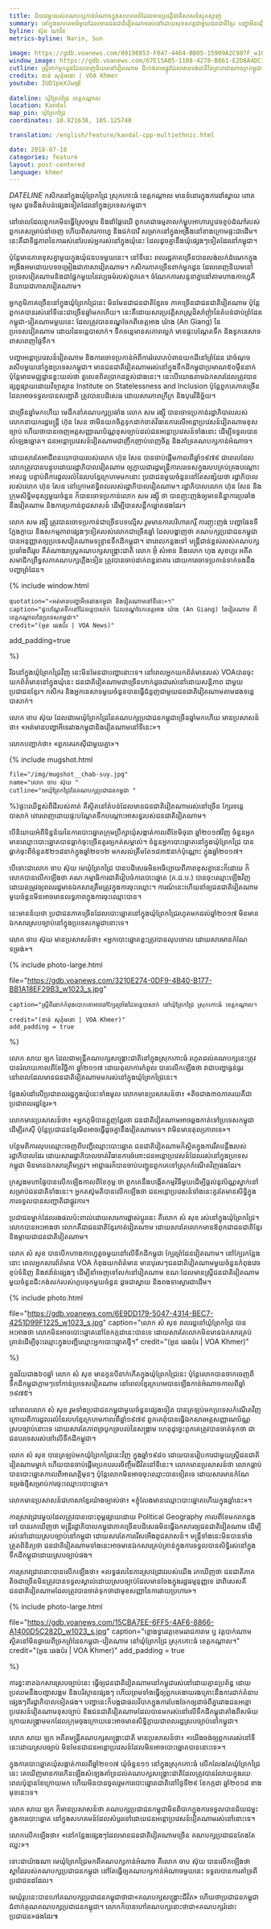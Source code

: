 ```yaml
---
title: ជ័យ​ជម្នះ​របស់​គណបក្ស​កាន់​អំណាច​ក្នុង​សហគមន៍​ដែល​មាន​ប្រវត្តិ​ជាតិ​​សាសន៍​ស្មុគស្មាញ 
summary: នៅ​ក្នុង​សហគមន៍​មួយ​ដែល​មាន​ជនជាតិ​វៀតណាម​រស់នៅ​ដោយ​សុខសាន្ត​ជាមួយ​ជនជាតិ​ខ្មែរ បញ្ហា​មិន​ជឿទុក​ចិត្ត​គ្នា​កើត​មាន​ឡើង​នៅ​ពេល​បោះឆ្នោត។
byline: ស៊ុន ណារិន
metrics-byline: Narin, Sun
 
image: https://gdb.voanews.com/09198853-F047-4464-BB05-15909A2C987F_w1023_s.jpg
window_image: https://gdb.voanews.com/67E15A05-1108-4278-B861-E2D8A4DC3856_w1023_s.jpg
cutline: ស្ត្រីពាក់មួកដួនដែលពេញនិយមនៅវៀតណាម ​​ជិះ​កង់​តាម​ផ្លូវដែលមានទង់ជាតិនៃព្រះរាជាណាចក្រ​កម្ពុជា ​នៅក្បែរ​ច្រក​ព្រំដែនកម្ពុជា-វៀតណាមមួយកន្លែង ក្នុងឃុំ​ព្រែក​ជ្រៃ ស្រុក​កោះធំ ខេត្តកណ្តាល។
creditx: ខាន់ សុគុំមនោ | VOA Khmer
youtube: IUD1peXJwqE
 
dateline: ឃុំព្រែក​ជ្រៃ​ ខេត្ត​កណ្តាល
location: Kandal
map_pin: ឃុំព្រែក​ជ្រៃ​
coordinates: 10.921638, 105.125740

translation: /english/feature/kandal-cpp-multiethnic.html

date: 2018-07-18
categories: feature
layout: post-centered
language: khmer
---
```

 
 
$DATELINE$ កសិករ​នៅ​ក្នុង​ឃុំ​ព្រែកជ្រៃ ស្រុក​កោះធំ ខេត្ត​កណ្តាល មាន​ទំនោរ​ក្នុង​ការ​ដាំ​​ស្វាយ ពោត ម្ទេស ដូច​នឹង​តំ​បន់​​ផ្សេង​ទៀត​​ដែរ​នៅ​ក្នុង​ប្រទេស​កម្ពុជា។

នៅ​ពេល​ដែល​ពួកគេ​មិន​ធ្វើ​ស្រែ​ចម្ការ និង​ដាំ​ផ្លែ​ឈើ ពួកគេ​ជា​ធម្មតា​លក់​ម្ហូប​អាហារ​ ឬ​វេច​ខ្ចប់​ដំណាំ​របស់​ពួកគេ​សម្រាប់​នាំ​ចេញ ហើយ​ពិសារ​កាហ្វេ និង​ជក់​បារី សម្រាក​នៅ​ក្នុង​អង្រឹង​នៅ​ខាង​ក្រោម​ផ្ទះ​ជា​ដើម។ នេះ​គឺជា​ទិដ្ឋភាព​នៃ​ការ​រស់នៅ​របស់​អ្នក​រស់នៅ​ក្នុង​ឃុំ​នេះ ដែល​ដូច​គ្នា​នឹង​ឃុំ​ផ្សេងៗ​ទៀត​ដែរ​នៅ​កម្ពុជា។

ប៉ុន្តែ​​មាន​ភាព​ខុស​គ្នា​មួយ​ក្នុង​ឃុំ​ជនបទ​មួយ​នេះ។ នៅ​ទីនេះ ពលរដ្ឋ​ភាគ​ច្រើន​បាន​លង់លក់​ដំណេក​ក្នុង​អង្រឹង​ អម​ដោយ​បទ​ចម្រៀង​ជា​ភាសា​វៀតណាម។ កសិករ​ភាគ​ច្រើន​ពាក់​មួក​ដួន ដែល​ពេញ​និយម​នៅ​ប្រទេស​វៀតណាម​និង​ជា​ផ្នែក​មួយនៃ​វប្បធម៌​របស់​ពួកគេ។ ចំណែក​ការ​សន្ទនា​គ្នា​នៅ​តាម​ហាង​កាហ្វេ​គឺ​និយាយ​ជា​ភាសា​វៀតណាម។

អ្នក​ភូមិ​ភាគច្រើន​នៅ​ក្នុង​ឃុំ​ព្រែក​ជ្រៃ​នេះ មិន​មែន​ជា​ជន​ជាតិខ្មែរ​​ទេ ​ភាគច្រើន​ជា​ជនជាតិ​វៀតណាម ប៉ុន្តែ​ពួកគេ​បាន​រស់នៅ​ទី​នេះ​ជា​ច្រើន​ឆ្នាំ​មក​ហើយ។ នេះ​គឺ​ដោយ​សារ​ប្រវត្តិសាស្រ្ត​ដ៏​សាំញុំា​នៃ​តំបន់​ជាប់​ព្រំដែន​កម្ពុជា-វៀតណាម​មួយ​នេះ ដែល​ត្រូវ​បាន​ខណ្ឌ​ចែក​ពី​ខេត្ត​អាង យ៉ាង (An Giang) នៃប្រទេសវៀតណាម ដោយ​ដៃ​ទន្លេ​បាសាក់។ ទឹក​ទន្លេ​មាន​​សភាព​ល្អក់ មាន​ផ្ទះ​បណ្តែត​​ទឹក និង​ទូក​នេសាទ​ពាសពេញ​ផ្ទៃទឹក។

បញ្ហា​អន្តោប្រវេសន៍​វៀតណាម​ និង​ការ​ចោទ​ប្រកាន់​អំពីការ​រំលោភ​បំពាន​យក​ដី​នៅ​ព្រំដែន ជា​ចំណុច​រសើប​មួយ​នៅ​ក្នុង​ប្រទេស​កម្ពុជា។ មាន​ជនជាតិ​វៀតណាម​រស់​នៅ​ក្នុង​ទឹកដី​កម្ពុជា​ប្រមាណ​៥០​ម៉ឺន​នាក់ ប៉ុន្តែ​មាន​មជ្ឈដ្ឋាន​ខ្លះ​យល់ថា តួលេខ​ពិតប្រាកដ​ខ្ពស់​ជាង​នេះ។ នេះ​បើ​យោង​តាម​ឯកសារ​ដែល​ត្រូវ​បាន​ផ្សព្វផ្សាយ​ដោយ​វិទ្យាស្ថាន Institute on Statelessness and Inclusion ប៉ុន្តែ​ពួកគេ​ភាគ​ច្រើន​ដែល​អាច​ទទួល​បាន​សញ្ជាតិ ត្រូវ​បាន​បដិសេធ ដោយសារ​ភាព​ក្រីក្រ និង​បុរេវិនិច្ឆ័យ។

ជា​ច្រើន​ឆ្នាំ​មក​ហើយ មេដឹកនាំ​គណបក្ស​ប្រឆាំង លោក សម រង្ស៊ី បាន​ចោទ​ប្រកាន់​រដ្ឋាភិបាល​របស់​លោក​នាយក​រដ្ឋ​មន្ត្រី ហ៊ុន សែន ថា​ មិន​យក​ចិត្ត​ទុក​ដាក់​ចាត់​វិធានការ​លើ​អន្តោប្រវេសន៍​វៀតណាម​ខុស​ច្បាប់ ហើយ​ថា ​បាន​ចេញ​អត្តសញ្ញាណ​ប័ណ្ណ​ខុស​ច្បាប់​ដល់​ជន​អន្តោ​ប្រវេសន៍​ទាំង​នោះ ដើម្បី​ទទួល​បាន​សំឡេង​ឆ្នោត។ ជន​អន្តោប្រវេសន៍​វៀតណាម​ជា​ញឹកញាប់​ពេញចិត្ត និង​គាំទ្រ​គណបក្ស​កាន់​អំណាច។

ដោយ​សារ​តែ​អាជីព​នយោបាយ​របស់​លោក ហ៊ុន សែន បានចាប់ផ្តើម​កាល​ពី​ឆ្នាំ​១៩៧៩ ជា​ពេល​ដែល​លោក​ត្រូវ​បាន​បន្តុប​ដោយ​រដ្ឋាភិបាល​វៀតណាម ឲ្យ​ក្លាយ​ជា​រដ្ឋមន្រ្តី​ការបរទេស ​ក្នុង​របប​គ្រប់គ្រង​បណ្តោះ​អាសន្ន បន្ទាប់​ពី​ការ​ដួល​រលំ​នៃ​របប​ខ្មែរ​ក្រហម​មក​នោះ ប្រជាជន​មួយ​ចំនួន​នៅ​តែ​សង្ស័យ​ថា​ រដ្ឋាភិបាល​របស់​លោក ហ៊ុន សែន នៅ​ក្រោម​ឥទ្ធិពល​របស់​រដ្ឋាភិបាល​វៀតណាម។ រដ្ឋាភិបាល​លោក ហ៊ុន សែន និង​ក្រុម​សិទ្ធិ​មនុស្ស​មួយ​ចំនួន ក៏​បាន​ចោទ​ប្រកាន់​លោក សម រង្ស៊ី ថា​ បាន​ញុះញង់​ឲ្យ​មាន​និន្នាការ​ប្រឆាំង​នឹង​វៀតណាម និង​ការ​ប្រកាន់​ពូជសាសន៍​ ដើម្បី​បាន​សន្លឹក​ឆ្នោត​ផង​ដែរ។

លោក សម រង្ស៊ី ត្រូវ​បាន​ចោទប្រកាន់​ជា​ច្រើន​បទ​ល្មើស រួម​មាន​ការ​បរិហារកេរ្តិ៍ ការ​ញុះញង់ បញ្ហា​ផែនទី​ក្លែង​ក្លាយ និង​សកម្ម​ភាព​ផ្សេងៗ​ទៀត​របស់​លោក​ជា​ច្រើន​ឆ្នាំ ដែល​​បង្ហាញ​ថា គណបក្ស​ប្រជាជន​កម្ពុជា​បាន​អនុញ្ញាត​ឲ្យ​ប្រទេស​វៀតណាម​ទន្រ្ទាន​ទឹកដី​កម្ពុជា។ នា​ពេល​កន្លង​ទៅ មន្រ្តី​ជាន់​ខ្ពស់​របស់​គណបក្ស​ប្រឆាំង​ពីរ​រូប គឺ​តំណាងរាស្រ្ត​គណបក្ស​សង្គ្រោះ​ជាតិ លោក អ៊ុំ សំអាន និង​លោក ហុង សុខហួរ អតីត​សមាជិក​ព្រឹទ្ធសភា​​គណបក្ស​ភ្លើង​ទៀន ត្រូវ​បាន​ចាប់​ដាក់​ពន្ធនាគារ ដោយ​ការ​ចោទប្រកាន់​ទាក់ទង​នឹង​បញ្ហា​ព្រំដែន។

 
 
 
{% include window.html

	quotation="«‍អត់មាន​បញ្ហា​អី​ទេ​រវាង​កម្ពុជា​ និង​វៀតណាម​នៅ​ទី​នេះ»។"
	caption="ផ្ទះ​បណ្តែត​ទឹក​នៅ​ដៃ​ទន្លេ​បាសាក់ ដែល​ខណ្ឌ​​ចែក​​ខេត្ត​អាង យ៉ាង (An Giang) នៃវៀតណាម ពីខេត្តកណ្តាល​នៃប្រទេស​កម្ពុជា។"
	credit="(អូន ឆេងប៉រ | VOA News)"
add_padding=true

%}
 




រីឯ​នៅ​ក្នុង​ឃុំ​ព្រែក​ជ្រៃ​វិញ នេះ​មិន​មែន​ជា​បញ្ហា​នោះ​ទេ។ នៅ​ពេល​អ្នក​យក​ព័ត៌មាន​របស់​ VOA ​បាន​ចុះ​យក​ព័ត៌មាន​នៅ​ក្នុង​ឃុំនេះ ជនជាតិ​វៀតណាម​ជា​ច្រើន​ហាក់​ដូច​ជា​រស់​នៅ​ដោយ​សន្តិភាព ជាមួយ​ប្រជាជន​ខ្មែរ។ កសិករ និង​អ្នក​នេសាទ​មួយ​ចំនួន​បាន​ធ្វើ​ជំនួញ​ជាមួយ​ជនជាតិ​វៀតណាម​តាម​ដង​ទន្លេ​បាសាក់។

លោក ចាប ស៊ុយ ដែល​ជា​មេឃុំ​ព្រែក​ជ្រៃ​នៃគណបក្ស​ប្រជាជន​កម្ពុជា​ច្រើន​ឆ្នាំ​មក​ហើយ​ មាន​ប្រសាសន៍​ថា៖ «‍អត់មានបញ្ហា​អី​ទេ​រវាង​កម្ពុជា​និង​វៀតណាម​នៅទីនេះ»។

លោក​បញ្ជាក់​ថា៖ «ពួកគេ​រក​ស៊ី​ជាមួយ​គ្នា»។




{% include mugshot.html
 
	file="/img/mugshot__chab-suy.jpg"
	name="លោក ចាប ស៊ុយ "
	cutline="មេឃុំ​ព្រែកជ្រៃនៃគណបក្ស​ប្រជាជនកម្ពុជា "
 
%}ផ្ទះ​ឈើ​ខ្ពស់​ពី​ដី​របស់​គាត់ គឺ​ស្ថិត​នៅ​តំបន់​ដែល​មាន​ជនជាតិ​វៀតណាម​រស់​នៅ​ច្រើន ក្បែរ​ទន្លេ​បាសាក់ ពោរពេញ​ដោយ​ផ្ទះ​បណ្តែត​ទឹក​បណ្តោះ​អាសន្ន​របស់​ជនជាតិ​វៀតណាម។

បើ​និយាយ​អំពី​ទិន្នន័យ​នៃ​ការ​បោះឆ្នោត​ក្រុម​ប្រឹក្សា​ឃុំ​សង្កាត់​កាល​ពី​ខែមិថុនា ឆ្នាំ​២០១៧​វិញ ចំនួន​អ្នក​មាន​ឈ្មោះ​បោះឆ្នោត​បាន​ធ្លាក់​ចុះ​ច្រើន​គួរ​ឲ្យ​កត់​សម្គាល់។ ចំនួន​អ្នក​​បោះឆ្នោត​នៅ​ក្នុង​ឃុំ​ព្រែកជ្រៃ បាន​ធ្លាក់​ចុះ​ពី​ចំនួន​៥២១៨​នាក់​ក្នុង​ឆ្នាំ​២០១២ មក​សល់​ត្រឹមតែ​១៨៣៥នាក់​ប៉ុណ្ណោះ​ ក្នុង​ឆ្នាំ​២០១៧។

បើ​ទោះ​ជា​លោក ចាប ស៊ុយ មេឃុំ​ព្រែកជ្រៃ បាន​បដិសេធ​មិន​អធិប្បាយ​ពី​ភាព​ខុស​គ្នា​នេះ​ក៏​ដោយ ក៏​លោក​បាន​លើក​ឡើង​ថា គណៈ​កម្មាធិការ​ជាតិ​រៀប​ចំ​ការ​បោះឆ្នោត (គ.ជ.ប.) បាន​ចុះ​ឈ្មោះ​ឡើង​វិញ ដោយ​តម្រូវ​ឲ្យ​ពលរដ្ឋមាន​ឯកសារ​ត្រឹម​ត្រូវ​ក្នុង​ការ​ចុះ​ឈ្មោះ។ ការណ៍​នេះ​ហើយ​នាំ​ឲ្យ​ជនជាតិ​វៀតណាម​មួយ​ចំនួន​មិន​អាច​មាន​លទ្ធភាព​ក្នុង​ការ​ចុះ​ឈ្មោះ​បាន។

នេះ​មាន​ន័យ​ថា ប្រជាជន​ភាគ​ច្រើន​ដែល​បោះឆ្នោត​នៅ​ក្នុង​ឃុំ​ព្រែកជ្រៃ​រហូត​មក​ដល់​ឆ្នាំ​២០១៧ មិ​ន​មាន​ឯកសារ​ស្រប​ច្បាប់​នៅ​ក្នុង​ប្រទេស​កម្ពុជា​នោះ​ទេ។

លោក ចាប ស៊ុយ មាន​ប្រសាសន៍​ថា៖ «អ្នក​បោះឆ្នោត​ខ្លះ​ត្រូវ​បាន​លុបចោល ដោយសារ​មាន​កំណែ​ទម្រង់»។



{% include photo-large.html 
 
file="https://gdb.voanews.com/3210E274-0DF9-4B40-B177-BB1A18EF29B3_w1023_s.jpg"
 
	caption="ស្ត្រីពីរនាក់កំពុង​បោក​ខោអាវនៅក្បែរ​ច្រាំង​ដៃ​ទន្លេបាសាក់ នៅ​ឃុំព្រែកជ្រៃ ស្រុក​កោះធំ ខេត្តកណ្តាល។ "
	credit="(ខាន់ សុគុំមនោ | VOA Khmer)"
	add_padding = true
 
%}



លោក សាយ ឡក ដែល​ជា​​មន្រ្តី​គណបក្ស​សង្គ្រោះ​ជាតិ​នៅ​ក្នុង​ស្រុក​កោះធំ រហូត​ដល់​គណបក្ស​នេះ​ត្រូវ​បាន​រំលាយ​កាល​ពី​ខែវិច្ឆិកា​ ឆ្នាំ​២០១៧ ដោយ​តុលាការ​កំពូល បាន​លើក​ឡើង​ថា វា​ជា​បញ្ហា​ធ្ងន់ធ្ងរ​ នៅពេល​ដែល​មាន​​ជនជាតិ​វៀតណាម​​មក​រស់នៅក្នុង​ឃុំ​ព្រែក​ជ្រៃ​នេះ។

ថ្លែង​សំដៅ​លើ​ប្រជាពលរដ្ឋ​ក្នុង​ឃុំ​នេះ​ទាំង​មូល លោក​មាន​ប្រសាសន៍​ថា៖ «តិច​ជាង​៣០​ភាគរយ​គឺជា​ប្រជាពលរដ្ឋ​ខ្មែរ»។

លោក​មាន​ប្រសាសន៍​ថា៖ «អ្នក​ភូមិ​បាន​ត្អូញត្អែរ​ថា​ ជនជាតិ​វៀតណាម​អាច​ឆ្លង​កាត់​ទៅ​ប្រទេស​កម្ពុជា​ ដើម្បី​រក​ស៊ី ប៉ុន្តែ​ប្រជាជន​ខ្មែរ​មិន​អាច​ធ្វើ​ដូចគ្នា​នឹង​វៀតណាម​ទេ។ វា​មិន​មាន​តុល្យភាព​ទេ»។

បន្ថែម​ពី​ការ​លុប​ឈ្មោះចេញ​​ពី​បញ្ជី​ឈ្មោះ​បោះឆ្នោត ជន​ជាតិ​វៀតណាម​ក៏​ស្ថិត​ក្នុង​ការ​រឹតបន្តឹង​របស់​រដ្ឋាភិបាល​ដែរ ដោយសារ​រដ្ឋាភិបាល​ចាត់​វិធានការ​ចំពោះ​ជនអន្តោប្រវេសន៍​ដែល​រស់នៅ​ក្នុង​ប្រទេស​កម្ពុជា មិន​មាន​ឯកសារ​ត្រឹមត្រូវ។ អាជ្ញាធរ​ក៏​បាន​ចាប់​បញ្ជូន​ពួកគេ​ទៅ​ស្រុក​កំណើត​វិញ​ផង​ដែរ។

ក្រសួង​មហាផ្ទៃបាន​លើក​ឡើង​កាល​ពី​ខែកុម្ភៈ​ថា ពួកគេ​នឹង​បង្កើត​កម្មវិធី​មួយ​ដើម្បី​ផ្តល់​នូវ​ប័ណ្ណ​ស្នាក់​នៅ​សម្រាប់​ជនជាតិ​ទាំង​នេះ។ អ្នក​តស៊ូ​មតិ​បាន​លើក​ឡើង​ថា ជនអន្តោប្រវេសន៍​ទាំង​នេះ​គួរ​តែ​មាន​សិទ្ធិ​ក្នុង​ការ​ទទួល​បាន​សញ្ជាតិ​ជា​ផ្លូវការ។

ប្រជា​ជន​ម្នាក់​ដែល​រង​ផល​ប៉ះពាល់​ដោយសារ​ការ​ផ្លាស់ប្តូរ​នេះ គឺ​លោក សំ សុខ រស់​នៅ​ក្នុង​ឃុំ​ព្រែក​ជ្រៃ។ លោក​បាន​អះអាង​ថា​ លោក​គឺជា​ជន​ជាតិ​ខ្មែរ​កាត់​វៀតណាម ដោយ​សារ​តែ​លោក​​មាន​ឪពុក​ជា​ជនជាតិ​ខ្មែរ និង​ម្តាយ​ជា​ជន​ជាតិ​វៀតណាម។

លោក សំ សុខ ​បាន​បើក​ហាង​កាហ្វេ​តូច​មួយ​នៅ​លើ​ទឹកដី​កម្ពុជា ក្បែរ​ព្រំដែន​វៀតណាម។ នៅ​ក្បែរ​កន្លែង​នោះ ​ពេល​អ្នក​សារព័ត៌មាន VOA ​កំពុង​យក​ព័ត៌មាន មាន​បុរសៗ​ជនជាតិ​វៀតណាម​មួយ​ចំនួន​កំពុង​វេចខ្ចប់​ទំនិញ និង​ឥវ៉ាន់​ផ្សេងៗ ដើម្បី​នាំ​ចេញ​ទៅ​លក់​នៅ​វៀតណាម ខណៈ​ដែល​មាន​ស្រ្តី​ជនជាតិ​វៀតណាម​មួយ​ចំនួន​ជិះ​កង់​លក់​របស់​ហូប​ចុក​មួយ​ចំនួន ដូច​ជា​ស្វាយ និង​ពងទា​ស្ងោរ​ជាដើម។




{% include photo.html 
 
file="https://gdb.voanews.com/6E9DD179-5047-4314-BEC7-4251D99F1225_w1023_s.jpg"
	caption="លោក សំ សុខ ពលរដ្ឋនៅ​ឃុំព្រែកជ្រៃ បាន​អះអាង​ថា លោក​មិន​អាច​បោះឆ្នោតនៅ​ខែកក្កដានេះបានទេ ដោយសារតែ​លោក​មិន​មាន​ឯកសារ​គ្រប់គ្រាន់ដើម្បីចុះ​ឈ្មោះ​ក្នុង​បញ្ជីឈ្មោះអ្នក​បោះឆ្នោត​ថ្មី។"
	credit="(អូន ឆេងប៉រ | VOA Khmer)"

%}




ក្នុង​វ័យ​ជាង​៦០​ឆ្នាំ លោក សំ សុខ មាន​កូន​បី​នាក់​កើត​​ក្នុង​ឃុំ​ព្រែកជ្រៃ​នេះ ប៉ុន្តែលោក​បាន​ចាក​ចេញ​ពី​ទឹកដី​កម្ពុជា​ភ្លាមៗ​ទៅ​កាន់​ប្រទេស​វៀតណាម នៅ​ពេល​ខ្មែរ​ក្រហម​បាន​ឡើង​កាន់​អំណាច​កាល​ពី​ឆ្នាំ​១៩៧៥។

នៅ​ពេល​លោក សំ សុខ រួម​ទាំង​ប្រជាជន​កម្ពុជា​មួយ​ចំនួន​ផ្សេង​ទៀត បាន​ត្រឡប់​មក​ប្រទេ​ស​កំណើត​វិញ ក្រោយ​ពី​ការ​ដួល​រលំ​នៃ​របប​ខ្មែរ​ក្រហម​កាលពី​ឆ្នាំ​១៩៧៩ ពួកគេ​ពុំ​បាន​ធ្វើ​ឯកសារ​អត្តសញ្ញាណប័ណ្ណ​ស្រប​ច្បាប់​នោះទេ ដោយសារ​តែ​ភាព​ច្របូកច្របល់​នៃ​សង្រ្គាម ហេតុ​ដូច្នេះពួកគេ​ត្រូវ​បាន​ចាត់​ទុក​ថា ​ជា​ជន​បរទេស​រស់នៅ​លើ​ទឹកដី​កម្ពុជា។​

លោក សំ សុខ បាន​ត្រឡប់​មក​ឃុំ​ព្រែកជ្រៃ​នេះ​វិញ ក្នុង​ឆ្នាំ​១៩៨០ ដោយ​បាន​រៀបការ​ជាមួយ​ស្រ្តី​ជនជាតិ​វៀតណាម​ម្នាក់ ហើយ​បាន​ចាប់​ផ្តើម​​ប្រកបរបរ​ចិញ្ចឹម​ជីវិតនៅ​ទី​នេះ។ លោក​មាន​ប្រសាសន៍​ថា លោក​ធ្លាប់​បាន​បោះឆ្នោត​កាល​ពី​អាណត្តិ​មុនៗ ប៉ុន្តែ​លោក​មិន​អាច​ចុះ​ឈ្មោះ​បាន​ទៀតទេ ដោយសារ​មាន​កំណែ​ទម្រង់​ថ្មី​សម្រាប់​ការ​ចុះ​ឈ្មោះ​បោះឆ្នោត។

លោក​មាន​ប្រសាសន៍​ជា​ភាសា​ខ្មែរ​យ៉ាង​ច្បាស់​ថា៖ «ខ្ញុំ​លែង​មាន​ឈ្មោះ​បោះឆ្នោត​ហើយ​ក្នុង​ឆ្នាំ​នេះ»។

ការ​ស្រាវជ្រាវ​មួយដែលត្រូវបាន​បោះពុម្ព​ផ្សាយ​ដោយ Political Geography កាលពីខែមករាកន្លងទៅ បាន​រក​ឃើញ​ថា មន្ត្រី​រដ្ឋាភិបាល​កម្ពុជា​ភាគ​ច្រើន​បដិសេធ​មិន​ធ្វើ​ឯកសារ​ឲ្យ​ជនជាតិ​វៀតណាម ដើម្បី​រស់នៅ​ដោយ​ស្រប​ច្បាប់​នៅ​កម្ពុជា ដោយសារ​តែ​ការ​រើសអើង​ពូជសាសន៍។ មន្ត្រី​ទាំង​នេះ​មិន​បាន​ទាំង​ត្រួត​ពិនិត្យ​ថា ជនជាតិ​វៀតណាម​ទាំងនេះ​អាច​មាន​ឯកសារ​គ្រប់គ្រាន់​ក្នុង​ការ​ទទួល​បាន​សិទ្ធិ​រស់នៅ​ក្នុង​ទឹកដី​កម្ពុជា​ដោយ​ស្រប​ច្បាប់​ផង។

ការ​ស្រាវជ្រាវ​នោះ​បាន​លើក​ឡើង​ថា៖ «‍លទ្ធផល​នៃ​ការ​ស្រាវជ្រាវ​របស់​យើង រក​ឃើញ​ថា ជនជាតិ​ភាគតិច​ជាច្រើន​មិន​ត្រូវបាន​ទទួល​ស្គាល់​ដោយ​ស្រប​ច្បាប់​ដែល​មាន​ចែង​ក្នុង​រដ្ឋធម្មនុញ្ញ​ទេ ជាពិសេស​គឺ​ជនជាតិ​វៀតណាម​ដែល​ត្រូវបាន​ចាត់​ទុក​ថា​ជា​មុខ​សញ្ញា​នៃ​ការ​វាយ​ប្រហារ»។


{% include photo-large.html 
 
file="https://gdb.voanews.com/15CBA7EE-6FF5-4AF6-8866-A1400D5C282D_w1023_s.jpg"
	caption="ខ្លោងទ្វារ​វត្តខេមររាជការាម ឬ វត្តបាក់ណាម ស្ថិត​នៅ​មិនឆ្ងាយពីច្រក​ព្រំដែនកម្ពុជា-វៀតណាម នៅ​ឃុំព្រែកជ្រៃ ស្រុក​កោះធំ ខេត្តកណ្តាល។"
	credit="(អូន ឆេងប៉រ | VOA Khmer)"
	add_padding = true
 
%}


ការ​ខ្វះខាត​ឯកសារ​ស្របច្បាប់​នេះ ធ្វើ​ឲ្យ​ជនជាតិ​វៀតណាម​នៅ​កម្ពុជា​រស់នៅ​ដោយ​គ្មាន​ប្រព័ន្ធ ដោយ​ប្រឈម​នឹង​បញ្ហា​សង្គម និង​បរិស្ថាន​ផ្សេងៗ ហើយ​ព្រម​ទាំង​ធ្វើ​ឲ្យ​ពួកគេ​ងាយ​រងគ្រោះ​នឹង​ការ​ដាក់​គំនាប​ផ្សេងៗ​ពី​រដ្ឋាភិបាល​ទៀត​ផង។ បញ្ហា​នេះ​ក៏​បង្ក​ជា​ផល​វិបាក​ក្នុង​ការ​បែងចែក​ឲ្យ​ដាច់​ពី​គ្នា​រវាង​ជន​អន្តោប្រវេសន៍​វៀតណាម​ខុស​ច្បាប់ និង​ជនជាតិ​វៀតណាម​ដែល​បាន​មក​រស់នៅ​លើ​ទឹក​ដី​កម្ពុជា​តាំង​ពី​សម័យ​​ក្រោយ​សង្គ្រាម​មក​ ដែល​ក្រុម​ចុង​ក្រោយ​នេះ​អាច​មាន​សិទ្ធិ​ក្លាយ​ជា​ពលរដ្ឋ​ស្រប​ច្បាប់​នៅ​កម្ពុជា។

លោក សាយ ឡក អតីត​មន្ត្រី​គណបក្ស​សង្គ្រោះ​ជាតិ មាន​ប្រសាសន៍​ថា៖ «យើង​ចង់​ឲ្យ​ពួកគេ​រស់​នៅ​ទី​នេះ​ដោយ​ស្រប​ច្បាប់ មិន​មែន​ជា​ជន​អន្តោប្រវេសន៍​ដែល​មិន​អាច​បោះ​ឆ្នោត​បាន​នោះ​ទេ»។

ក្នុង​ការ​បោះឆ្នោត​ឃុំ​សង្កាត់​កាល​ពី​ឆ្នាំ​២០១៧ ឃុំ​ចំនួន​១១ នៅក្នុង​ស្រុក​កោះធំ លើក​លែង​តែ​ឃុំ​ព្រែកជ្រៃ​នេះ គេ​ឃើញ​មាន​ការ​កើន​ឡើង​សំឡេង​គាំទ្រ​ដល់​គណបក្ស​សង្គ្រោះ​ជាតិ​ ដែល​ត្រូវ​បាន​រំលាយ​​ក្នុង​រយៈពេល​ប៉ុន្មាន​ខែ​ក្រោយ​មក ហើយ​មិន​បាន​ចូលរួម​ការ​បោះឆ្នោតជាតិ​​នៅ​ថ្ងៃ​ទី​២៩ ខែកក្កដា ឆ្នាំ​២០១៨ ខាង​មុខនេះ​ទេ។

លោក សាយ ឡក ​ក៏​មាន​ប្រសាសន៍​ថា គណបក្ស​ប្រជាជន​កម្ពុជា​មិន​ពិបាក​ក្នុង​ការ​ទទួល​បាន​ជ័យ​ជម្នះ​ក្នុង​ការ​បោះឆ្នោត​ នៅ​ក្នុង​សហគមន៍ ​ដែល​សំបូរ​ទៅ​ដោយ​ជន​អន្តោប្រវេសន៍​វៀតណាម​រស់​នៅ​នោះ​ទេ។

លោក​លើក​ឡើង​ថា៖ «នៅ​កន្លែង​ផ្សេងៗ​ដែល​មាន​ជនជាតិ​វៀតណាម​ច្រើន គណបក្ស​ប្រជាជន​តែងតែ​ឈ្នះ»។

ទោះជា​យ៉ាងណា មេឃុំ​ព្រែកជ្រៃ​មក​ពី​គណបក្ស​កាន់​អំណាច គឺ​លោក ចាប ស៊ុយ បាន​លើក​ឡើង​ថា ស្នាដៃ​របស់​គណបក្ស​ប្រជាជន​កម្ពុជា នៅ​តែ​ធ្វើ​ឲ្យ​គណបក្ស​កាន់​អំណាច​មួយ​នេះ ទទួល​បាន​ការ​គាំទ្រ​ពី​ប្រជាជន​ដដែល។

មេឃុំ​រូប​នេះ​បាន​ហៅ​គណបក្ស​ប្រជាជន​កម្ពុជា​ថា​ជា​«គណបក្ស​សង្គ្រោះ​ជីវិត» ហើយ​ថា​ ប្រជាជន​កម្ពុជា​ជំពាក់គុណ​គណបក្ស​ប្រជាជន​កម្ពុជា។ លោក​ក៏​បាន​ហៅ​គណបក្ស​នោះ​ថាជា​«គណបក្ស​រំដោះ​ប្រជាជន»​ផង​ដែរ៕
